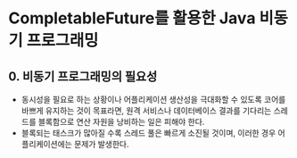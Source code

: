 # CompletableFuture를 활용한 Java 비동기 프로그래밍

## 0. 비동기 프로그래밍의 필요성
- 동시성을 필요로 하는 상황이나 어플리케이션 생산성을 극대화할 수 있도록 코어를 바쁘게 유지하는 것이 목표라면, 원격 서비스나 데이터베이스 결과를 기다리는 스레드를 블록함으로 연산 자원을 낭비하는 일은 피해야 한다.
- 블록되는 태스크가 많아질 수록 스레드 풀은 빠르게 소진될 것이며, 이러한 경우 어플리케이션에는 문제가 발생한다.
